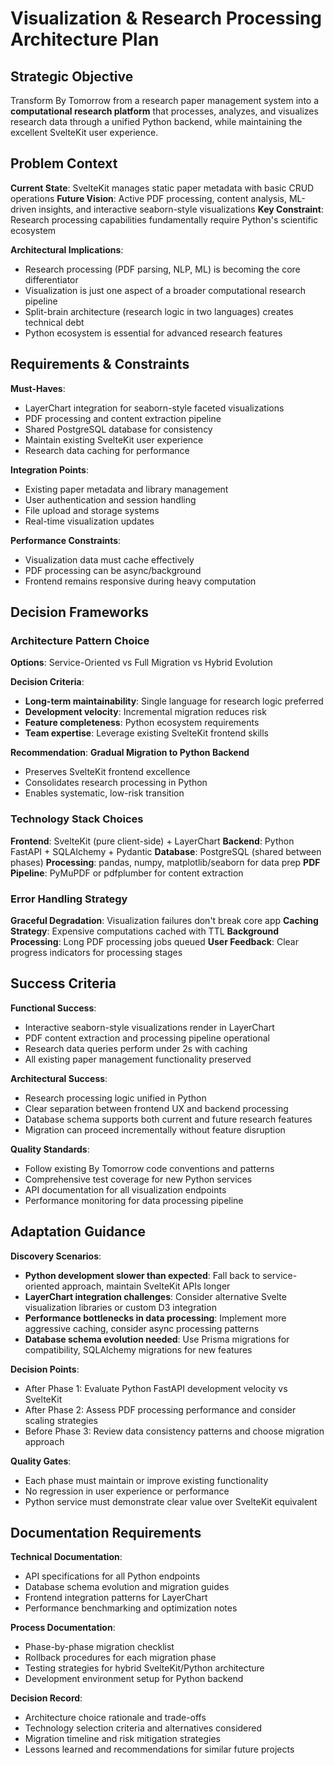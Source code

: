 # Visualization & Research Processing Architecture Plan

## Strategic Objective

Transform By Tomorrow from a research paper management system into a **computational research platform** that processes, analyzes, and visualizes research data through a unified Python backend, while maintaining the excellent SvelteKit user experience.

## Problem Context

**Current State**: SvelteKit manages static paper metadata with basic CRUD operations
**Future Vision**: Active PDF processing, content analysis, ML-driven insights, and interactive seaborn-style visualizations
**Key Constraint**: Research processing capabilities fundamentally require Python's scientific ecosystem

**Architectural Implications**:
- Research processing (PDF parsing, NLP, ML) is becoming the core differentiator
- Visualization is just one aspect of a broader computational research pipeline
- Split-brain architecture (research logic in two languages) creates technical debt
- Python ecosystem is essential for advanced research features

## Requirements & Constraints

**Must-Haves**:
- LayerChart integration for seaborn-style faceted visualizations
- PDF processing and content extraction pipeline
- Shared PostgreSQL database for consistency
- Maintain existing SvelteKit user experience
- Research data caching for performance

**Integration Points**:
- Existing paper metadata and library management
- User authentication and session handling
- File upload and storage systems
- Real-time visualization updates

**Performance Constraints**:
- Visualization data must cache effectively
- PDF processing can be async/background
- Frontend remains responsive during heavy computation

## Decision Frameworks

### Architecture Pattern Choice
**Options**: Service-Oriented vs Full Migration vs Hybrid Evolution

**Decision Criteria**:
- **Long-term maintainability**: Single language for research logic preferred
- **Development velocity**: Incremental migration reduces risk
- **Feature completeness**: Python ecosystem requirements
- **Team expertise**: Leverage existing SvelteKit frontend skills

**Recommendation**: **Gradual Migration to Python Backend**
- Preserves SvelteKit frontend excellence
- Consolidates research processing in Python
- Enables systematic, low-risk transition

### Technology Stack Choices
**Frontend**: SvelteKit (pure client-side) + LayerChart
**Backend**: Python FastAPI + SQLAlchemy + Pydantic
**Database**: PostgreSQL (shared between phases)
**Processing**: pandas, numpy, matplotlib/seaborn for data prep
**PDF Pipeline**: PyMuPDF or pdfplumber for content extraction

### Error Handling Strategy
**Graceful Degradation**: Visualization failures don't break core app
**Caching Strategy**: Expensive computations cached with TTL
**Background Processing**: Long PDF processing jobs queued
**User Feedback**: Clear progress indicators for processing stages

## Success Criteria

**Functional Success**:
- Interactive seaborn-style visualizations render in LayerChart
- PDF content extraction and processing pipeline operational
- Research data queries perform under 2s with caching
- All existing paper management functionality preserved

**Architectural Success**:
- Research processing logic unified in Python
- Clear separation between frontend UX and backend processing
- Database schema supports both current and future research features
- Migration can proceed incrementally without feature disruption

**Quality Standards**:
- Follow existing By Tomorrow code conventions and patterns
- Comprehensive test coverage for new Python services
- API documentation for all visualization endpoints
- Performance monitoring for data processing pipeline

## Adaptation Guidance

**Discovery Scenarios**:
- **Python development slower than expected**: Fall back to service-oriented approach, maintain SvelteKit APIs longer
- **LayerChart integration challenges**: Consider alternative Svelte visualization libraries or custom D3 integration  
- **Performance bottlenecks in data processing**: Implement more aggressive caching, consider async processing patterns
- **Database schema evolution needed**: Use Prisma migrations for compatibility, SQLAlchemy migrations for new features

**Decision Points**:
- After Phase 1: Evaluate Python FastAPI development velocity vs SvelteKit
- After Phase 2: Assess PDF processing performance and consider scaling strategies
- Before Phase 3: Review data consistency patterns and choose migration approach

**Quality Gates**:
- Each phase must maintain or improve existing functionality
- No regression in user experience or performance
- Python service must demonstrate clear value over SvelteKit equivalent

## Documentation Requirements

**Technical Documentation**:
- API specifications for all Python endpoints
- Database schema evolution and migration guides
- Frontend integration patterns for LayerChart
- Performance benchmarking and optimization notes

**Process Documentation**:
- Phase-by-phase migration checklist
- Rollback procedures for each migration phase  
- Testing strategies for hybrid SvelteKit/Python architecture
- Development environment setup for Python backend

**Decision Record**:
- Architecture choice rationale and trade-offs
- Technology selection criteria and alternatives considered
- Migration timeline and risk mitigation strategies
- Lessons learned and recommendations for similar future projects